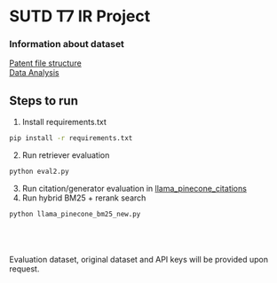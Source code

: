 # SUTD T7 IR Project

### Information about dataset
[Patent file structure](patent_file_structure.md) <br />
[Data Analysis](data-analysis.md)


## Steps to run
1. Install requirements.txt
```bash
pip install -r requirements.txt
```
2. Run retriever evaluation
```bash
python eval2.py
```
3. Run citation/generator evaluation in [llama_pinecone_citations](llama_pinecone_citations.ipynb)
4. Run hybrid BM25 + rerank search
```bash
python llama_pinecone_bm25_new.py
```
<br />
<br />
<br />
Evaluation dataset, original dataset and API keys will be provided upon request.